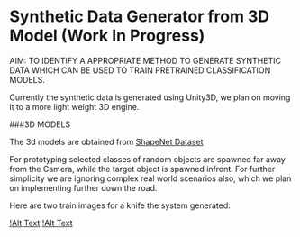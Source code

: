 # Synthetic Data Generator from 3D Model (Work In Progress)

AIM: TO IDENTIFY A APPROPRIATE METHOD TO GENERATE SYNTHETIC DATA WHICH CAN BE USED TO TRAIN PRETRAINED CLASSIFICATION MODELS.

Currently the synthetic data is generated using Unity3D, we plan on moving it to a more light weight 3D engine.

###3D MODELS

The 3d models are obtained from [ShapeNet Dataset](https://www.shapenet.org/)

For prototyping selected classes of random objects are spawned far away from the Camera, while the target object is spawned infront. For further simplicity we are ignoring complex real world scenarios also, which we plan on implementing further down the road.

Here are two train images for a knife the system generated:

[!Alt Text](images/1.png)    [!Alt Text](images/2.png)

